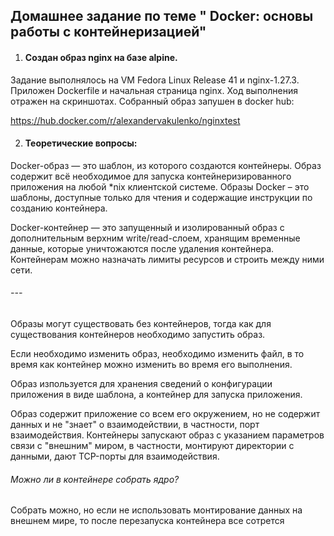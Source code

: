 ## ﻿Домашнее задание по теме " Docker: основы работы с контейнеризацией"

  1. #### Создан образ nginx на базе alpine.
  Задание выполнялось на VM Fedora Linux Release 41 и nginx-1.27.3.
Приложен Dockerfile и начальная страница nginx. Ход выполнения отражен на скриншотах. 
Собранный образ запушен в docker hub:

https://hub.docker.com/r/alexandervakulenko/nginxtest
     
  2. #### Теоретические вопросы:
    
Docker-образ — это шаблон, из которого создаются контейнеры. Образ содержит всё необходимое для запуска контейнеризированного приложения на любой *nix клиентской системе. Образы Docker – это шаблоны, доступные только для чтения и содержащие инструкции по созданию контейнера.

Docker-контейнер — это запущенный и изолированный образ с дополнительным верхним write/read-слоем, хранящим временные данные, которые уничтожаются после удаления контейнера. Контейнерам можно назначать лимиты ресурсов и строить между ними сети.

###### ---
Образы могут существовать без контейнеров, тогда как для существования контейнеров необходимо запустить образ.

Если необходимо изменить образ, необходимо изменить файл, в то время как контейнер можно изменить во время его выполнения.

Образ изпользуется для хранения сведений о конфигурации приложения в виде шаблона, а контейнер для запуска приложения. 

Образ содержит приложение со всем его окружением, но не содержит данных и не "знает" о взаимодействии, в частности, порт взаимодействия.
Контейнеры запускают образ с указанием параметров связи с "внешним" миром, в частности, монтируют директории с данными, дают TCP-порты для взаимодействия.


###### Можно ли в контейнере собрать ядро?

  Собрать можно, но если не использовать монтирование данных на внешнем мире, то после перезапуска контейнера все сотрется

